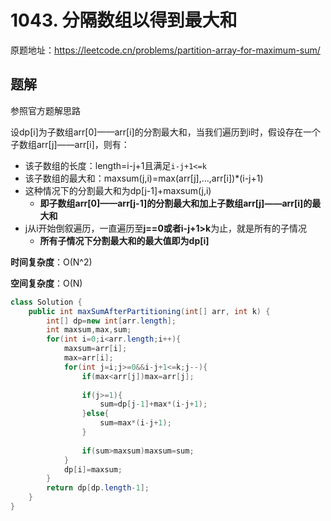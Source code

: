 # 1043. 分隔数组以得到最大和
原题地址：https://leetcode.cn/problems/partition-array-for-maximum-sum/

## 题解
参照官方题解思路

设dp[i]为子数组arr[0]——arr[i]的分割最大和，当我们遍历到i时，假设存在一个子数组arr[j]——arr[i]，则有：
- 该子数组的长度：length=i-j+1且满足`i-j+1<=k`
- 该子数组的最大和：maxsum(j,i)=max(arr[j],...,arr[i])*(i-j+1)
- 这种情况下的分割最大和为dp[j-1]+maxsum(j,i)
    - **即子数组arr[0]——arr[j-1]的分割最大和加上子数组arr[j]——arr[i]的最大和**
- j从i开始倒叙遍历，一直遍历至**j==0或者i-j+1>k**为止，就是所有的子情况
    - **所有子情况下分割最大和的最大值即为dp[i]**

**时间复杂度**：O(N^2)

**空间复杂度**：O(N)
```java
class Solution {
    public int maxSumAfterPartitioning(int[] arr, int k) {
        int[] dp=new int[arr.length];
        int maxsum,max,sum;
        for(int i=0;i<arr.length;i++){
            maxsum=arr[i];
            max=arr[i];
            for(int j=i;j>=0&&i-j+1<=k;j--){
                if(max<arr[j])max=arr[j];
                
                if(j>=1){
                    sum=dp[j-1]+max*(i-j+1);   
                }else{
                    sum=max*(i-j+1);    
                }
                
                if(sum>maxsum)maxsum=sum;
            }
            dp[i]=maxsum;
        }
        return dp[dp.length-1];
    }
}
```
